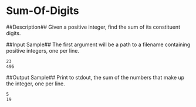 Sum-Of-Digits
======

##Description##
Given a positive integer, find the sum of its constituent digits.

##Input Sample##
The first argument will be a path to a filename containing positive integers,
one per line.
```
23
496
```

##Output Sample##
Print to stdout, the sum of the numbers that make up the integer, one per line.
```
5
19
```
